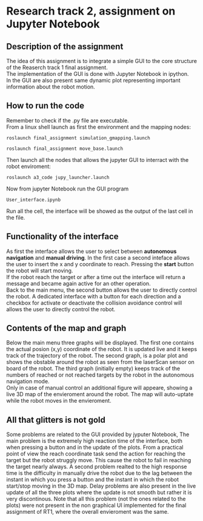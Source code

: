 

#  Research track 2, assignment on Jupyter Notebook

## Description of the assignment
The idea of this assignment is to integrate a simple GUI to the core structure of the Reaserch track 1 final assignment.  
The implementation of the GUI is done with Jupyter Notebook in ipython.  
In the GUI are also present same dynamic plot representing important information about the robot motion.


 
## How to run the code
Remember to check if the .py file are executable.  
From a linux shell launch as first the environment and the mapping nodes: 
```
roslaunch final_assignment simulation_gmapping.launch
```
```
roslaunch final_assignment move_base.launch
```
Then launch all the nodes that allows the jupyter GUI to interract with the robot enviroment:
```
roslaunch a3_code jupy_launcher.launch
```

Now from jupyter Notebook run the GUI program
```
User_interface.ipynb
```
Run all the cell, the interface will be showed as the output of the last cell in the file.

## Functionality of the interface

As first the interface allows the user to select between **autonomous navigation** and **manual driving**.  In the first case a second inteface allows the user to insert the x and y coordinate to reach. Pressing the **start** button the robot will start moving.  
If the robot reach the target or after a time out the interface will return a message and became again active for an other operation.  
Back to the main menu, the second button allows the user to directly control the robot. A dedicated interface with a button for each direction and a checkbox for activate or deactivate the collision avoidance control will allows the user to directly control the robot.

## Contents of the map and graph

Below the main menu three graphs will be displayed.  The first one contains the actual posion (x,y) coordinate of the robot. It is updated live and it keeps track of the trajectory of the robot.  The second graph, is a polar plot and shows the obstable around the robot as seen from the laserScan sensor on board of the robot.  The third graph (initially empty) keeps track of the numbers of reached or not reached targets by the robot in the autonomous navigation mode.  
Only in case of manual control an additional figure will appeare, showing a live 3D map of the envieroment around the robot. The map will auto-uptate while the robot moves in the envieroment.



## All that glitters is not gold

Some problems are related to the GUI provided by jyputer Notebook, The main problem is the extremely high reaction time of the interface, both when pressing a button and in the update of the plots.  From a practical point of view the reach coordinate task send the action for reaching the target but the robot struggly move. This cause the robot to fail in reaching the target nearly always. A second problem realted to the high response time is the difficulty in manually drive the robot due to the lag between the instant in which you press a button and the instant in which the robot start/stop moving in the 3D map.  Delay problems are also present in the live update of all the three plots where the update is not smooth but rather it is very discontinous.   Note that all this problem (not the ones related to the plots) were not present in the non graphical UI implemented for the final assignment of RT1, where the overall envieroment was the same.


